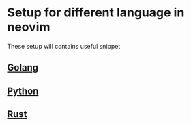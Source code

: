 # Setup for different language in neovim

These setup will contains useful snippet

## [Golang](https://www.youtube.com/watch?v=i04sSQjd-qo)

## [Python](https://www.youtube.com/watch?v=4BnVeOUeZxc)

## [Rust](https://www.youtube.com/watch?v=mh_EJhH49Ms)
